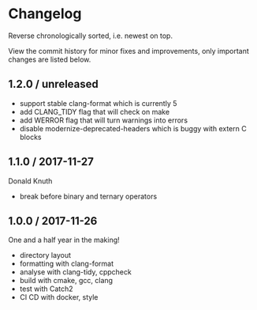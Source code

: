 # Changelog

Reverse chronologically sorted, i.e. newest on top.

View the commit history for minor fixes and improvements, only important changes
are listed below.

## 1.2.0 / unreleased

* support stable clang-format which is currently 5
* add CLANG\_TIDY flag that will check on make
* add WERROR flag that will turn warnings into errors
* disable modernize-deprecated-headers which is buggy with extern C blocks

## 1.1.0 / 2017-11-27

Donald Knuth

* break before binary and ternary operators

## 1.0.0 / 2017-11-26

One and a half year in the making!

* directory layout
* formatting with clang-format
* analyse with clang-tidy, cppcheck
* build with cmake, gcc, clang
* test with Catch2
* CI CD with docker, style
